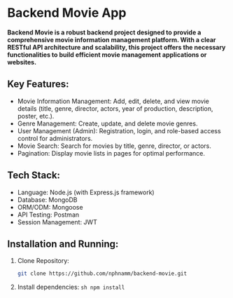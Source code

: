 # Backend Movie App
**Backend Movie is a robust backend project designed to provide a comprehensive movie information management platform. With a clear RESTful API architecture and scalability, this project offers the necessary functionalities to build efficient movie management applications or websites.**
## Key Features: 
- Movie Information Management: Add, edit, delete, and view movie details (title, genre, director, actors, year of production, description, poster, etc.).
- Genre Management: Create, update, and delete movie genres.
- User Management (Admin): Registration, login, and role-based access control for administrators.
- Movie Search: Search for movies by title, genre, director, or actors.
- Pagination: Display movie lists in pages for optimal performance.
## Tech Stack: 
- Language: Node.js (with Express.js framework)
- Database: MongoDB 
- ORM/ODM: Mongoose 
- API Testing: Postman
- Session Management: JWT
## Installation and Running: 
1. Clone Repository:
   ```sh
   git clone https://github.com/nphnamm/backend-movie.git
   

3. Install dependencies:
   `sh
  npm install
   `

